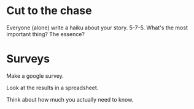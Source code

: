 # Cut to the chase
Everyone (alone) write a haiku about your story. 5-7-5. What's the most important thing? The essence? 

# Surveys
Make a google survey.

Look at the results in a spreadsheet. 

Think about how much you actually need to know. 
